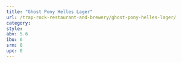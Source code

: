 ```yaml
---
title: "Ghost Pony Helles Lager"
url: /trap-rock-restaurant-and-brewery/ghost-pony-helles-lager/
category: 
style: 
abv: 5.6
ibu: 0
srm: 0
upc: 0
---
```


